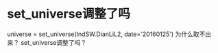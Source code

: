 # set_universe调整了吗

universe = set_universe(IndSW.DianLiL2, date='20160125') 为什么取不出来？
set_universe调整了吗？